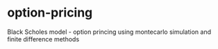 # option-pricing
Black Scholes model - option princing using montecarlo simulation and finite difference methods 
